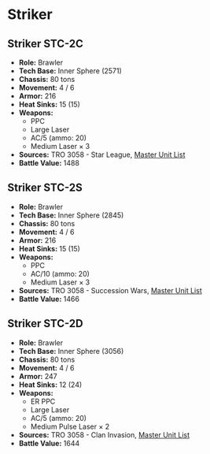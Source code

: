 # Striker
## Striker STC-2C
- **Role:** Brawler
- **Tech Base:** Inner Sphere (2571)
- **Chassis:** 80 tons
- **Movement:** 4 / 6
- **Armor:** 216
- **Heat Sinks:** 15 (15)
- **Weapons:**
  - PPC
  - Large Laser
  - AC/5 (ammo: 20)
  - Medium Laser × 3
- **Sources:** TRO 3058 - Star League, [Master Unit List](http://masterunitlist.info/Unit/Details/3094/striker-stc-2c)
- **Battle Value:** 1488

## Striker STC-2S
- **Role:** Brawler
- **Tech Base:** Inner Sphere (2845)
- **Chassis:** 80 tons
- **Movement:** 4 / 6
- **Armor:** 216
- **Heat Sinks:** 15 (15)
- **Weapons:**
  - PPC
  - AC/10 (ammo: 20)
  - Medium Laser × 3
- **Sources:** TRO 3058 - Succession Wars, [Master Unit List](http://masterunitlist.info/Unit/Details/3096/striker-stc-2s)
- **Battle Value:** 1466

## Striker STC-2D
- **Role:** Brawler
- **Tech Base:** Inner Sphere (3056)
- **Chassis:** 80 tons
- **Movement:** 4 / 6
- **Armor:** 247
- **Heat Sinks:** 12 (24)
- **Weapons:**
  - ER PPC
  - Large Laser
  - AC/5 (ammo: 20)
  - Medium Pulse Laser × 2
- **Sources:** TRO 3058 - Clan Invasion, [Master Unit List](http://masterunitlist.info/Unit/Details/3095/striker-stc-2d)
- **Battle Value:** 1644

